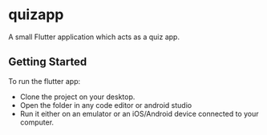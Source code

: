 # quizapp

A small Flutter application which acts as a quiz app.

## Getting Started

To run the flutter app:
- Clone the project on your desktop.
- Open the folder in any code editor or android studio
- Run it either on an emulator or an iOS/Android device connected to your computer.
